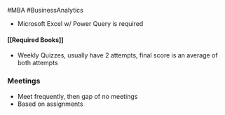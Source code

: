 #MBA #BusinessAnalytics
- Microsoft Excel w/ Power Query is required

#### [[Required Books]]


- Weekly Quizzes, usually have 2 attempts, final score is an average of both attempts


### Meetings
- Meet frequently, then gap of no meetings 
- Based on assignments